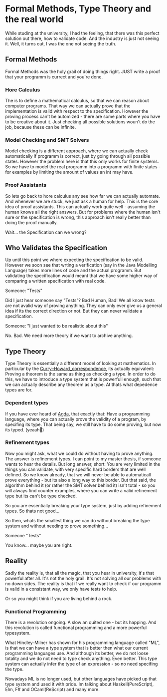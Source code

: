 # Formal Methods, Type Theory and the real world

While studing at the university, I had the feeling, that there was this perfect solution out there, how to validate code. And the industry is just not seeing it.
Well, it turns out, I was the one not seeing the truth.

## Formal Methods

Formal Methods was the holy grail of doing things right. JUST write a proof that your programm is currect and you're done.

### Hore Calculus

The is to define a mathematical calculus, so that we can reason about computer programs.
That way we can actually prove that the implementation is valid with respect to the specification.
However the proving process can't be automized - there are some parts where you have to be creative about it.
Just checking all possible solutions woun't do the job, because these can be infinite.

### Model Checking and SMT Solvers

Model checking is a different approach, where we can actually check automatically if programm is correct, just by going through all possible states.
However the problem here is that this only works for finite systems.
So we have to model the real programm into a programm with finite states -  for examples by limiting the amount of values an int may have.

### Proof Assistants

So lets go back to hore calculus any see how far we can actually automate.
And whenever we are stuck, we just ask a human for help. This is the core idea of proof assistants.
This can actually work quite well - assuming the human knows all the right answers.
But for problems where the human isn't sure or the specification is wrong, this approach isn't really better than doing the proof manually.

Wait... the Specification can we wrong?

## Who Validates the Specification

Up until this point we where expecting the specification to be valid.
However we soon see that wrting a verification (say in the Java Modelling Language) takes more lines of code and the actual programm.
But validating the specification would meant that we have some higher way of comparing a written specification with real code.

Someone: "Tests"

Did I just hear someone say "Tests"? Bad Human, Bad! We all know tests are not avalid way of proving anything.
They can only ever give us a general idea if its the correct direction or not. But they can never validate a specification.

Someone: "I just wanted to be realistic about this"

No. Bad. We need more theory if we want to archive anything.

## Type Theory

Type Theory is essentially a different model of looking at mathematics. In particular by the [Curry–Howard_correspondence](https://en.wikipedia.org/wiki/Curry%E2%80%93Howard_correspondence), its actually equivalent: Proving a theorem is the same as thing as checking a type. In order to do this, we have to introduce a type system that is powerfull enough, such that we can actually describe any theorem as a type. At thats what depedence types are for.

### Dependent types

If you have ever heard of [Agda](https://wiki.portal.chalmers.se/agda/pmwiki.php), that exactly that: Have a programming language, where you can actually prove the validity of a program, by specifing its type. That being say, we still have to do some proving, but now its typed. (yeaah🎉)

### Refinement types

Now you might ask, what we could do without having to prove anything. The answer is refinement types. I can point to my master thesis, if someone wants to hear the details. But long answer, short: You are very limited in the things you can validate, with very specific hard borders that are well defined. So we know already, that we will never be able to automaticall prove everything - but its also a long way to this border. But that said, the algorithm behind it (or rather the SMT solver behind it) isn't total - so you will always find counter examples, where you can write a valid refinement type but its can't be type checked.

So you are essentially breaking your type system, just by adding refinement types. So thats not good...

So then, whats the smallest thing we can do without breaking the type system and without needing to prove something...

Someone "Tests"

You know... maybe you are right.

## Reality

Sadly the reality is, that all the magic, that you hear in university, it's that powerful after all. It's not the holy grail. It's not solving all our problems with no down sides. The reality is that if we really want to check if our programm is valid in a consistant way, we only have tests to help.

Or so you might think if you are living behind a rock.

### Functional Programming

There is a revolution ongoing. A slow an quited one - but its happing. And this revolution is called functional programming and a more powerful typesystem.

What Hindley-Milner has shown for his programming language called "ML", is that we can have a type system that is better then what our current programming languages use. And although its better, we do not loose totality and we do not need to type check anything. Even better. This type system can actually infer the type of an expression - so no need specifing the type.

Nowadays ML is no longer used, but other languages have picked up that type system and used it with pride. Im talking about Haskell(PureScript), Elm, F# and OCaml(ReScript) and many more. 
